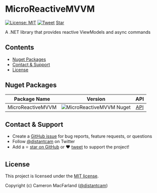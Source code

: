 # MicroReactiveMVVM

[![License: MIT](https://img.shields.io/badge/License-MIT-yellow.svg?style=flat-square)](https://github.com/distantcam/microreactivemvvm/blob/master/LICENSE.md)
[![Tweet](https://img.shields.io/twitter/url/http/shields.io?style=social)](https://twitter.com/intent/tweet?url=https%3A%2F%2Fgithub.com%2Fdistantcam%2Fmicroreactivemvvm&hashtags=dotnet,mvvm)
<a class="github-button" href="https://github.com/distantcam/microreactivemvvm" data-icon="octicon-star" data-show-count="true" aria-label="Star distantcam/microreactivemvvm on GitHub">Star</a>

A .NET library that provides reactive ViewModels and async commands

<!-- toc -->
## Contents

  * [Nuget Packages](#nuget-packages)
  * [Contact & Support](#contact--support)
  * [License](#license)<!-- endtoc -->

## Nuget Packages

| Package Name | Version | API |
| ------------ | :-----: | :-: |
| MicroReactiveMVVM | ![MicroReactiveMVVM Nuget](https://img.shields.io/nuget/v/MicroReactiveMVVM?style=flat-square) | [API](api/MicroReactiveMVVM)

## Contact & Support

- Create a [GitHub issue](https://github.com/distantcam/microreactivemvvm/issues) for bug reports, feature requests, or questions
- Follow [@distantcam](https://twitter.com/distantcam) on Twitter
- Add a ⭐️ [star on GitHub](https://github.com/distantcam/microreactivemvvm) or ❤️ [tweet](https://twitter.com/intent/tweet?url=https%3A%2F%2Fgithub.com%2Fdistantcam%2Fmicroreactivemvvm&hashtags=dotnet,mvvm) to support the project!

## License

This project is licensed under the [MIT license](https://github.com/distantcam/microreactivemvvm/blob/master/LICENSE.md).

Copyright (c) Cameron MacFarland ([@distantcam](https://twitter.com/distantcam))

<!-- GitHub Buttons -->
<script async defer src="https://buttons.github.io/buttons.js"></script>